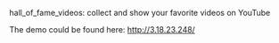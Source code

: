 hall_of_fame_videos: collect and show your favorite videos on YouTube

The demo could be found here: http://3.18.23.248/
